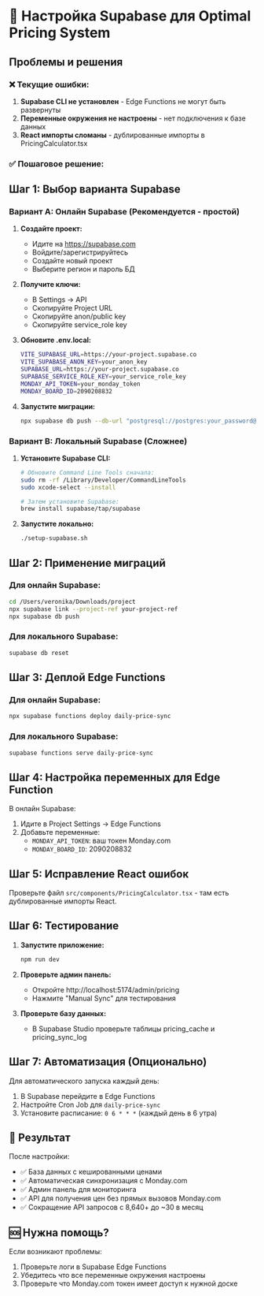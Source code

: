 # 🚀 Настройка Supabase для Optimal Pricing System

## Проблемы и решения

### ❌ Текущие ошибки:
1. **Supabase CLI не установлен** - Edge Functions не могут быть развернуты
2. **Переменные окружения не настроены** - нет подключения к базе данных
3. **React импорты сломаны** - дублированные импорты в PricingCalculator.tsx

### ✅ Пошаговое решение:

## Шаг 1: Выбор варианта Supabase

### Вариант A: Онлайн Supabase (Рекомендуется - простой)

1. **Создайте проект:**
   - Идите на https://supabase.com
   - Войдите/зарегистрируйтесь
   - Создайте новый проект
   - Выберите регион и пароль БД

2. **Получите ключи:**
   - В Settings → API
   - Скопируйте Project URL
   - Скопируйте anon/public key  
   - Скопируйте service_role key

3. **Обновите .env.local:**
   ```bash
   VITE_SUPABASE_URL=https://your-project.supabase.co
   VITE_SUPABASE_ANON_KEY=your_anon_key
   SUPABASE_URL=https://your-project.supabase.co
   SUPABASE_SERVICE_ROLE_KEY=your_service_role_key
   MONDAY_API_TOKEN=your_monday_token
   MONDAY_BOARD_ID=2090208832
   ```

4. **Запустите миграции:**
   ```bash
   npx supabase db push --db-url "postgresql://postgres:your_password@db.your-project.supabase.co:5432/postgres"
   ```

### Вариант B: Локальный Supabase (Сложнее)

1. **Установите Supabase CLI:**
   ```bash
   # Обновите Command Line Tools сначала:
   sudo rm -rf /Library/Developer/CommandLineTools
   sudo xcode-select --install
   
   # Затем установите Supabase:
   brew install supabase/tap/supabase
   ```

2. **Запустите локально:**
   ```bash
   ./setup-supabase.sh
   ```

## Шаг 2: Применение миграций

### Для онлайн Supabase:
```bash
cd /Users/veronika/Downloads/project
npx supabase link --project-ref your-project-ref
npx supabase db push
```

### Для локального Supabase:
```bash
supabase db reset
```

## Шаг 3: Деплой Edge Functions

### Для онлайн Supabase:
```bash
npx supabase functions deploy daily-price-sync
```

### Для локального Supabase:
```bash
supabase functions serve daily-price-sync
```

## Шаг 4: Настройка переменных для Edge Function

В онлайн Supabase:
1. Идите в Project Settings → Edge Functions
2. Добавьте переменные:
   - `MONDAY_API_TOKEN`: ваш токен Monday.com
   - `MONDAY_BOARD_ID`: 2090208832

## Шаг 5: Исправление React ошибок

Проверьте файл `src/components/PricingCalculator.tsx` - там есть дублированные импорты React.

## Шаг 6: Тестирование

1. **Запустите приложение:**
   ```bash
   npm run dev
   ```

2. **Проверьте админ панель:**
   - Откройте http://localhost:5174/admin/pricing
   - Нажмите "Manual Sync" для тестирования

3. **Проверьте базу данных:**
   - В Supabase Studio проверьте таблицы pricing_cache и pricing_sync_log

## Шаг 7: Автоматизация (Опционально)

Для автоматического запуска каждый день:
1. В Supabase перейдите в Edge Functions
2. Настройте Cron Job для `daily-price-sync`
3. Установите расписание: `0 6 * * *` (каждый день в 6 утра)

## 🎯 Результат

После настройки:
- ✅ База данных с кешированными ценами
- ✅ Автоматическая синхронизация с Monday.com  
- ✅ Админ панель для мониторинга
- ✅ API для получения цен без прямых вызовов Monday.com
- ✅ Сокращение API запросов с 8,640+ до ~30 в месяц

## 🆘 Нужна помощь?

Если возникают проблемы:
1. Проверьте логи в Supabase Edge Functions
2. Убедитесь что все переменные окружения настроены
3. Проверьте что Monday.com токен имеет доступ к нужной доске
